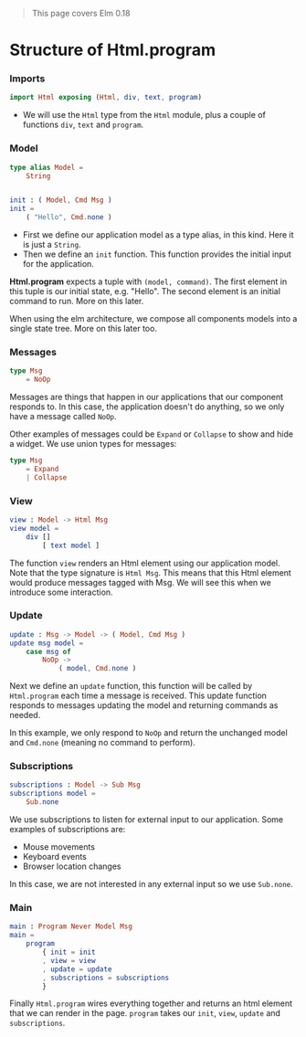 > This page covers Elm 0.18

# Structure of Html.program

### Imports

```elm
import Html exposing (Html, div, text, program)
```

- We will use the `Html` type from the `Html` module, plus a couple of functions `div`, `text` and `program`.

### Model

```elm
type alias Model =
    String


init : ( Model, Cmd Msg )
init =
    ( "Hello", Cmd.none )
```

- First we define our application model as a type alias, in this kind. Here it is just a `String`.
- Then we define an `init` function. This function provides the initial input for the application. 

__Html.program__ expects a tuple with `(model, command)`. The first element in this tuple is our initial state, e.g. "Hello". The second element is an initial command to run. More on this later.

When using the elm architecture, we compose all components models into a single state tree. More on this later too.

### Messages

```elm
type Msg
    = NoOp
```

Messages are things that happen in our applications that our component responds to. In this case, the application doesn't do anything, so we only have a message called `NoOp`.

Other examples of messages could be `Expand` or `Collapse` to show and hide a widget. We use union types for messages:

```elm
type Msg
    = Expand
    | Collapse
```

### View

```elm
view : Model -> Html Msg
view model =
    div []
        [ text model ]
```

The function `view` renders an Html element using our application model. Note that the type signature is `Html Msg`. This means that this Html element would produce messages tagged with Msg. We will see this when we introduce some interaction.

### Update

```elm
update : Msg -> Model -> ( Model, Cmd Msg )
update msg model =
    case msg of
        NoOp ->
            ( model, Cmd.none )
```

Next we define an `update` function, this function will be called by `Html.program` each time a message is received. This update function responds to messages updating the model and returning commands as needed. 

In this example, we only respond to `NoOp` and return the unchanged model and `Cmd.none` (meaning no command to perform).

### Subscriptions

```elm
subscriptions : Model -> Sub Msg
subscriptions model =
    Sub.none
```

We use subscriptions to listen for external input to our application. Some examples of subscriptions are:

- Mouse movements
- Keyboard events
- Browser location changes

In this case, we are not interested in any external input so we use `Sub.none`.

### Main

```elm
main : Program Never Model Msg
main =
    program
        { init = init
        , view = view
        , update = update
        , subscriptions = subscriptions
        }
```

Finally `Html.program` wires everything together and returns an html element that we can render in the page. `program` takes our `init`, `view`, `update` and `subscriptions`.






 
